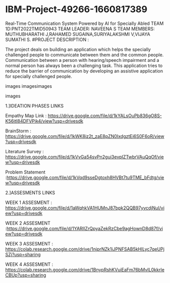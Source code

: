 # IBM-Project-49266-1660817389
Real-Time Communication System Powered by AI for Specially Abled
TEAM 1D:PNT2022TMID50943
TEAM LEADER: NAVEENA S
TEAM MEMBERS: MUTHUBHARATHI J,RAHAMED SUGAINA,SURIYALAKSHMI V,VIJAYA SUMATHI S.
#PROJECT DESCRIPTION :

The project deals on building an application which helps the specially challenged people to communicate between them and the common people. Communication between a person with hearing/speech impairment and a normal person has always been a challenging task. This application tries to reduce the barrier of communication by developing an assistive application for specially challenged people.

images imagesimages

images

1.]IDEATION PHASES LINKS

Empathy Map Link : https://drive.google.com/file/d/1kYALsOuPb836gO8S-K56itI84DFVPik4/view?usp=drivesdk

BrainStorm : https://drive.google.com/file/d/1kWK8iz2t_zaE8pZN0IxdgztEi6S0F6oR/view?usp=drivesdk

Literature Survey : https://drive.google.com/file/d/1kVvGa54svPn2gui3evpIZTwbrVAuQqOf/view?usp=drivesdk

Problem Statement :https://drive.google.com/file/d/1kVqd9sseDgtoxh8HVBt7tu9TME_bFdtg/view?usp=drivesdk

2.]ASSESMENTS LINKS

WEEK 1 ASSESMENT : https://drive.google.com/file/d/1aWqhkVA1HUMnJ87bpk2QQB97yvcdjNul/view?usp=drivesdk

WEEK 2 ASSESMENT :https://drive.google.com/file/d/1YARIIZrQpyaZekRzCbe9agHownD8d87f/view?usp=drivesdk

WEEK 3 ASSESMENT : https://colab.research.google.com/drive/1njprNZk1iJPNFSAB5kHlLyc7qeUPjSZj?usp=sharing

WEEK 4 ASSESMENT : https://colab.research.google.com/drive/1BnypRshKVuiEaFm76bMvIL0kkrIeCBUp?usp=sharing
